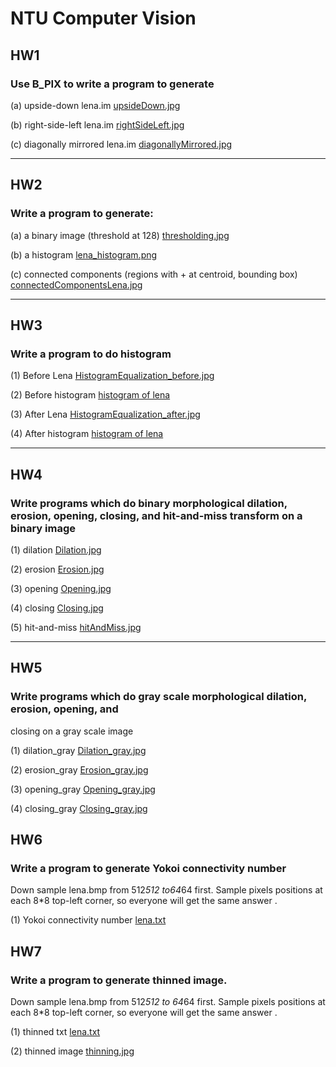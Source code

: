 
# NTU Computer Vision 

## HW1
### Use B_PIX to write a program to generate
(a)  upside-down lena.im [upsideDown.jpg](hw1/upsideDown.jpg)

(b)  right-side-left lena.im [rightSideLeft.jpg](hw1/rightSideLeft.jpg)

(c)  diagonally mirrored lena.im [diagonallyMirrored.jpg](hw1/diagonallyMirrored.jpg)

***

## HW2
### Write a program to generate:
(a)  a binary image (threshold at 128) [thresholding.jpg](hw2/thresholding.jpg)

(b)  a histogram [lena_histogram.png](hw2/lena_histogram.png) 

(c)  connected components (regions with + at centroid, bounding box) [connectedComponentsLena.jpg](hw2/connectedComponentsLena.jpg) 

*** 

## HW3 
### Write a program to do histogram 
(1)  Before Lena [HistogramEqualization_before.jpg](hw3/HistogramEqualization_before.jpg)

(2)  Before histogram [histogram of lena](hw3/301.png)

(3)  After Lena [HistogramEqualization_after.jpg](hw3/HistogramEqualization_after.jpg)

(4)  After histogram [histogram of lena](hw3/302.png)

***

## HW4
### Write programs which do binary morphological dilation, erosion, opening, closing, and hit-and-miss transform on a binary image
(1)  dilation [Dilation.jpg](hw4/Dilation.jpg)

(2)  erosion [Erosion.jpg](hw4/Erosion.jpg)

(3)  opening [Opening.jpg](hw4/Opening.jpg)

(4)  closing [Closing.jpg](hw4/Closing.jpg)

(5)  hit-and-miss [hitAndMiss.jpg](hw4/hitAndMiss.jpg)

***


## HW5

### Write programs which do gray scale morphological dilation, erosion, opening, and
closing on a gray scale image

(1)  dilation_gray [Dilation_gray.jpg](hw5/Dilation_gray.jpg)

(2)  erosion_gray [Erosion_gray.jpg](hw5/Erosion_gray.jpg)

(3)  opening_gray [Opening_gray.jpg](hw5/Opening_gray.jpg)

(4)  closing_gray [Closing_gray.jpg](hw5/Closing_gray.jpg)


## HW6

### Write a program to generate Yokoi connectivity number
Down sample lena.bmp from 512*512 to64*64 first.
Sample pixels positions at each 8*8 top-left corner, so everyone will get the same answer .

(1)  Yokoi connectivity number [lena.txt](hw6/lena.txt)


## HW7

### Write a program to generate thinned image.
Down sample lena.bmp from 512*512 to 64*64 first.
Sample pixels positions at each 8*8 top-left corner, so everyone will get the same answer .

(1)  thinned txt [lena.txt](hw7/lena.txt)

(2)  thinned image [thinning.jpg](hw7/thinning.jpg)







